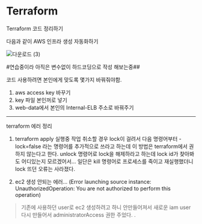 # Terraform

Terraform 코드 정리하기



다음과 같이 AWS 인프라 생성 자동화하기

![다운로드 (3)](https://user-images.githubusercontent.com/69182192/114737067-9e78f000-9d81-11eb-8782-6985305625fd.png)











#연습중이라 아직은 변수없이 하드코딩으로 작성 해보는중##

코드 사용하려면 본인에게 맞도록 몇가지 바꿔줘야함.
1. aws access key 바꾸기
2. key 파일 본인꺼로 넣기
3. web-data에서 본인의 Internal-ELB 주소로 바꿔주기

--------------------------------------------------
terraform 에러 정리

1. terraform apply 실행중 작업 취소할 경우 lock이 걸려서 다음 명령어부터 -lock=false 라는 명령어를 추가적으로 쓰라고 하는데 이 방법은 terraform에서 권하지 않는다고 한다.
   unlock <lock ID> 명령어로 lock을 해제하라고 하는데 lock id가 찾아봐도 어디있는지 모르겠어서... 일단은 kill 명령어로 프로세스를 죽이고 재실행했더니 lock 뜨던 오류는 사라졌다.

2. ec2 생성 안되는 에러...
(Error launching source instance: UnauthorizedOperation: You are not authorized to perform this operation)
> 기존에 사용하던 user로 ec2 생성하려고 하니 안만들어져서 새로운 iam user 다시 만들어서 administratorAccess 권한 주었다.
.
